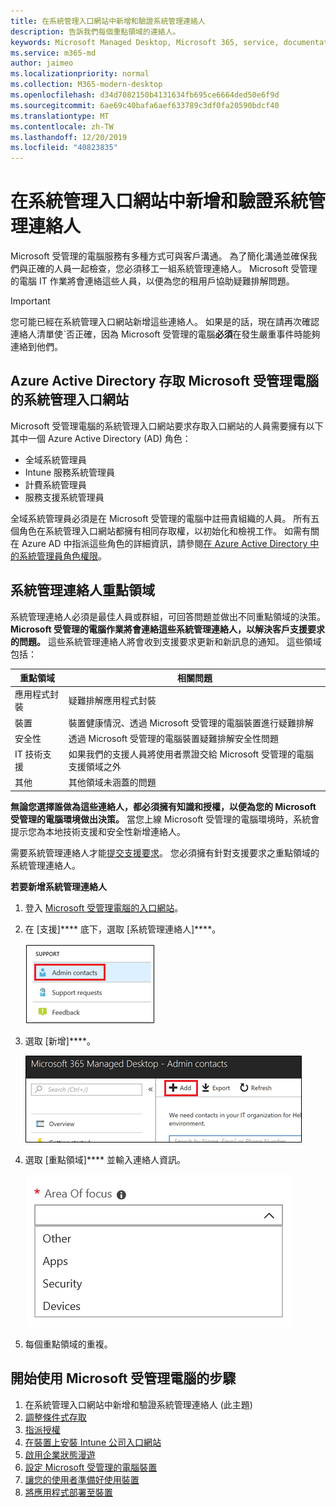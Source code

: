 ```yaml
---
title: 在系統管理入口網站中新增和驗證系統管理連絡人
description: 告訴我們每個重點領域的連絡人。
keywords: Microsoft Managed Desktop, Microsoft 365, service, documentation, Microsoft 受管理的電腦, Microsoft 365, 服務, 文件
ms.service: m365-md
author: jaimeo
ms.localizationpriority: normal
ms.collection: M365-modern-desktop
ms.openlocfilehash: d34d7082150b4131634fb695ce6664ded50e6f9d
ms.sourcegitcommit: 6ae69c40bafa6aef633789c3df0fa20590bdcf40
ms.translationtype: MT
ms.contentlocale: zh-TW
ms.lasthandoff: 12/20/2019
ms.locfileid: "40823835"
---
```

# <a name="add-and-verify-admin-contacts-in-the-admin-portal"></a>在系統管理入口網站中新增和驗證系統管理連絡人

Microsoft 受管理的電腦服務有多種方式可與客戶溝通。 為了簡化溝通並確保我們與正確的人員一起檢查，您必須移工一組系統管理連絡人。 Microsoft 受管理的電腦 IT 作業將會連絡這些人員，以便為您的租用戶協助疑難排解問題。

> [!IMPORTANT]
> 您可能已經在系統管理入口網站新增這些連絡人。 如果是的話，現在請再次確認連絡人清單使ˋ否正確，因為 Microsoft 受管理的電腦**必須**在發生嚴重事件時能夠連絡到他們。

## <a name="azure-active-directory-access-for-microsoft-managed-desktop-admin-portal"></a>Azure Active Directory 存取 Microsoft 受管理電腦的系統管理入口網站

Microsoft 受管理電腦的系統管理入口網站要求存取入口網站的人員需要擁有以下其中一個 Azure Active Directory (AD) 角色：
- 全域系統管理員
- Intune 服務系統管理員
- 計費系統管理員
- 服務支援系統管理員

全域系統管理員必須是在 Microsoft 受管理的電腦中註冊貴組織的人員。 所有五個角色在系統管理入口網站都擁有相同存取權，以初始化和檢視工作。 如需有關在 Azure AD 中指派這些角色的詳細資訊，請參閱[在 Azure Active Directory 中的系統管理員角色權限](https://docs.microsoft.com/azure/active-directory/users-groups-roles/directory-assign-admin-roles)。 

## <a name="admin-contact-areas-of-focus"></a>系統管理連絡人重點領域

系統管理連絡人必須是最佳人員或群組，可回答問題並做出不同重點領域的決策。 **Microsoft 受管理的電腦作業將會連絡這些系統管理連絡人，以解決客戶支援要求的問題。** 這些系統管理連絡人將會收到支援要求更新和新訊息的通知。 這些領域包括：

重點領域 | 相關問題
--- | ---
應用程式封裝 | 疑難排解應用程式封裝
裝置 | 裝置健康情況、透過 Microsoft 受管理的電腦裝置進行疑難排解
安全性 | 透過 Microsoft 受管理的電腦裝置疑難排解安全性問題
IT 技術支援 | 如果我們的支援人員將使用者票證交給 Microsoft 受管理的電腦支援領域之外 
其他 | 其他領域未涵蓋的問題

**無論您選擇誰做為這些連絡人，都必須擁有知識和授權，以便為您的 Microsoft 受管理的電腦環境做出決策。** 當您上線 Microsoft 受管理的電腦環境時，系統會提示您為本地技術支援和安全性新增連絡人。 

需要系統管理連絡人才能[提交支援要求](../service-description/support.md)。 您必須擁有針對支援要求之重點領域的系統管理連絡人。 

**若要新增系統管理連絡人**

1.  登入 [Microsoft 受管理電腦的入口網站](https://aka.ms/mwaasportal)。 

2.  在 [支援]**** 底下，選取 [系統管理連絡人]****。 

    ![在支援功能表，接近頂端選取的系統管理連絡人](images/admincontacts.png)

3. 選取 [新增]****。

    ![在系統管理入口網站 [匯出並重新整理] 左方的 [新增]按鈕](images/adminadd.png)

4.  選取 [重點領域]**** 並輸入連絡人資訊。 

    ![重點領域清單，例如 [其他]、[應用程式] 和 [安全性]](images/areaoffocus.png)

5. 每個重點領域的重複。 

## <a name="steps-to-get-started-with-microsoft-managed-desktop"></a>開始使用 Microsoft 受管理電腦的步驟

1. 在系統管理入口網站中新增和驗證系統管理連絡人 (此主題)
2. [調整條件式存取](conditional-access.md)
3. [指派授權](assign-licenses.md)
4. [在裝置上安裝 Intune 公司入口網站](company-portal.md)
5. [啟用企業狀態漫遊](enterprise-state-roaming.md)
6. [設定 Microsoft 受管理的電腦裝置](set-up-devices.md)
7. [讓您的使用者準備好使用裝置](get-started-devices.md)
8. [將應用程式部署至裝置](deploy-apps.md)